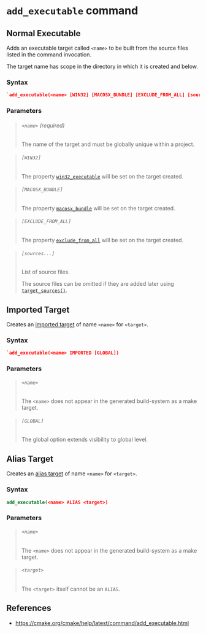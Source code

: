 # `add_executable` command


## Normal Executable

Adds an executable target called `<name>` to be built from the source files listed in the command invocation.

The target name has scope in the directory in which it is created and below.

### Syntax

```cmake
`add_executable(<name> [WIN32] [MACOSX_BUNDLE] [EXCLUDE_FROM_ALL] [sources...])`
```

### Parameters

> ###### `<name>` (required)
> 
> The name of the target and must be globally unique within a project.

> ###### `[WIN32]`
> 
> The property [`win32_executable`](cmake-language/target-properties/win32-executable) will be set on the target created.

> ###### `[MACOSX_BUNDLE]`
> 
> The property [`macosx_bundle`](cmake-language/target-properties/macosx-bundle) will be set on the target created.

> ###### `[EXCLUDE_FROM_ALL]`
> 
> The property [`exclude_from_all`](cmake-language/target-properties/exclude-from-all) will be set on the target created.

> ###### `[sources...]`
> 
> List of source files.
> 
> The source files can be omitted if they are added later using [`target_sources()`](cmake-commands/target-sources").

## Imported Target

Creates an [imported target](cmake-buildsystem/imported-targets) of name `<name>` for `<target>`.

### Syntax

```cmake
`add_executable(<name> IMPORTED [GLOBAL])
```

### Parameters

> ###### `<name>`
> 
> The `<name>` does not appear in the generated build-system as a make target.

> ###### `[GLOBAL]`
> 
> The global option extends visibility to global level.

## Alias Target

Creates an [alias target](cmake-buildsystem/alias-target) of name `<name>` for `<target>`.

### Syntax

```cmake
add_executable(<name> ALIAS <target>)
```

### Parameters

> ###### `<name>`
> 
> The `<name>` does not appear in the generated build-system as a make target.

> ###### `<target>`
> 
> The `<target>` itself cannot be an `ALIAS`.

## References

- https://cmake.org/cmake/help/latest/command/add_executable.html